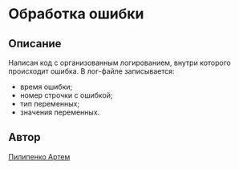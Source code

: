 # Обработка ошибки

## Описание

Написан код с организованным логированием, внутри которого происходит ошибка.
В лог-файле записывается:

- время ошибки;
- номер строчки с ошибкой;
- тип переменных;
- значения переменных.

## Автор

[Пилипенко Артем](https://github.com/p-artyom)
